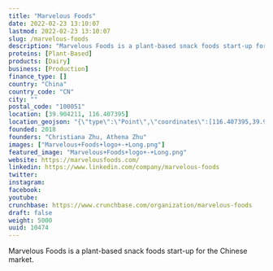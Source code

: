 ```yaml
---
title: "Marvelous Foods"
date: 2022-02-23 13:10:07
lastmod: 2022-02-23 13:10:07
slug: /marvelous-foods
description: "Marvelous Foods is a plant-based snack foods start-up for the Chinese market."
proteins: [Plant-Based]
products: [Dairy]
business: [Production]
finance_type: []
country: "China"
country_code: "CN"
city: ""
postal_code: "100051"
location: [39.904211, 116.407395]
location_geojson: "{\"type\":\"Point\",\"coordinates\":[116.407395,39.904211]}"
founded: 2018
founders: "Christiana Zhu, Athena Zhu"
images: ["Marvelous+Foods+logo+-+Long.png"]
featured_image: "Marvelous+Foods+logo+-+Long.png"
website: https://marvelousfoods.com/
linkedin: https://www.linkedin.com/company/marvelous-foods
twitter: 
instagram: 
facebook: 
youtube: 
crunchbase: https://www.crunchbase.com/organization/marvelous-foods
draft: false
weight: 5000
uuid: 10474
---
```

Marvelous Foods is a plant-based snack foods start-up for the Chinese market.
